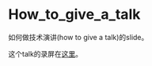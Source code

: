 # How_to_give_a_talk
如何做技术演讲(how to give a talk)的slide。

这个talk的录屏在[这里](https://www.bilibili.com/video/BV1eA411u7Wj/)。
